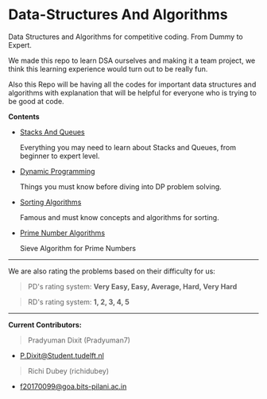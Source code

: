 
# Data-Structures And Algorithms
Data Structures and Algorithms for competitive coding. From Dummy to Expert.


We made this repo to learn DSA ourselves and making it a team project, we think this learning experience would turn out to be really fun.

Also this Repo will be having all the codes for important data structures and algorithms with explanation that will be helpful for everyone who is trying to be good at code.

**Contents**

- [Stacks And Queues](https://github.com/Pradyuman7/AwesomeDataStructuresAndAlgorithms/tree/master/StacksAndQueues)

   Everything you may need to learn about Stacks and Queues, from beginner to expert level.
   
- [Dynamic Programming](https://github.com/Pradyuman7/AwesomeDataStructuresAndAlgorithms/tree/master/Dynamic%20Programming)

   Things you must know before diving into DP problem solving.
   
- [Sorting Algorithms](https://github.com/Pradyuman7/AwesomeDataStructuresAndAlgorithms/tree/master/Sorting%20Algorithms)

   Famous and must know concepts and algorithms for sorting.
   
- [Prime Number Algorithms](https://github.com/Pradyuman7/AwesomeDataStructuresAndAlgorithms/tree/master/Primes)   
   
   Sieve Algorithm for Prime Numbers
   
***

We are also rating the problems based on their difficulty for us:

> PD's rating system: **Very Easy, Easy, Average, Hard, Very Hard**

> RD's rating system: **1, 2, 3, 4, 5**

***

**Current Contributors:**
   > Pradyuman Dixit (Pradyuman7)
   - P.Dixit@Student.tudelft.nl

   > Richi Dubey (richidubey)
   - f20170099@goa.bits-pilani.ac.in


